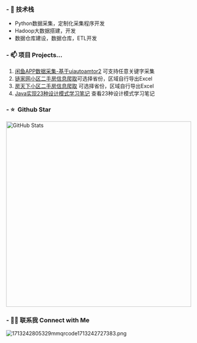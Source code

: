 
### - 🔭 技术栈

* Python数据采集，定制化采集程序开发
* Hadoop大数据搭建，开发
* 数据仓库建设，数据仓库，ETL开发

### - 📫 项目 Projects...

1. [闲鱼APP数据采集-基于uiautoamtor2](https://github.com/FearlessPeople/xianyu_spider) 可支持任意关键字采集
2. [链家网小区二手房信息爬取](https://github.com/FearlessPeople/lianjia_spider)可选择省份，区域自行导出Excel
3. [房天下小区二手房信息爬取](https://github.com/FearlessPeople/fang_spider) 可选择省份，区域自行导出Excel
4. [Java实现23种设计模式学习笔记](https://github.com/FearlessPeople/GOF23) 查看23种设计模式学习笔记

### - ⭐️ &nbsp;Github Star
<img width="500px"  alt="GitHub Stats" src="https://github-readme-stats.vercel.app/api?username=WolfMoss&count_private=true&show_icons=true"/>

### - 🤝🏻 联系我 Connect with Me
![1713242805329mmqrcode1713242727383.png](https://gitee.com/WolfMoss/IMG/raw/master/img/1713242805329mmqrcode1713242727383.png)
